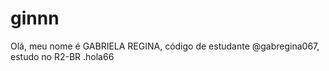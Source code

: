 # ginnn
Olá, meu nome é GABRIELA REGINA, código de estudante @gabregina067, estudo no R2-BR .hola66
